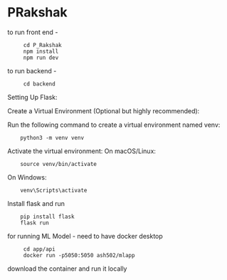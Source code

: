# PRakshak

to run front end - 

         cd P_Rakshak
         npm install
         npm run dev

to run backend - 

         cd backend

Setting Up Flask:

Create a Virtual Environment (Optional but highly recommended):

Run the following command to create a virtual environment named venv:
        
        python3 -m venv venv

Activate the virtual environment:
On macOS/Linux:
        
        source venv/bin/activate
On Windows:

        venv\Scripts\activate
Install flask and run

        pip install flask
        flask run

for running ML Model - need to have docker desktop
         
         cd app/api
         docker run -p5050:5050 ash502/mlapp
download the container and run it locally 





